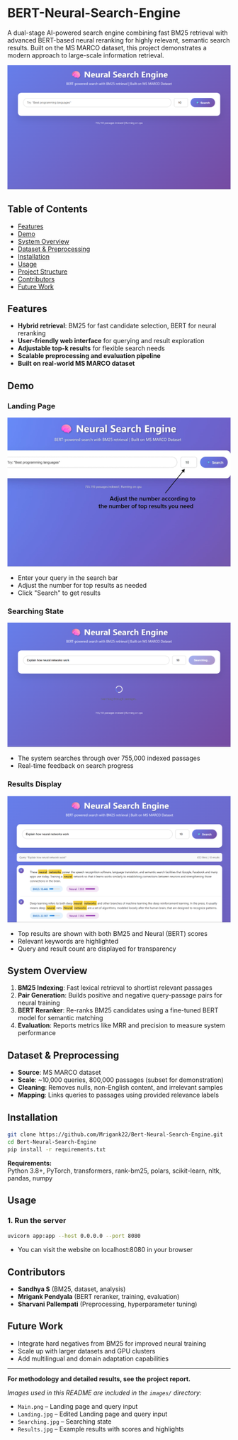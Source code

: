 # BERT-Neural-Search-Engine

A dual-stage AI-powered search engine combining fast BM25 retrieval with advanced BERT-based neural reranking for highly relevant, semantic search results. Built on the MS MARCO dataset, this project demonstrates a modern approach to large-scale information retrieval.

![Landing Page](images/Main.png)

## Table of Contents

- [Features](#features)
- [Demo](#demo)
- [System Overview](#system-overview)
- [Dataset & Preprocessing](#dataset--preprocessing)
- [Installation](#installation)
- [Usage](#usage)
- [Project Structure](#project-structure)
- [Contributors](#contributors)
- [Future Work](#future-work)

## Features

- **Hybrid retrieval**: BM25 for fast candidate selection, BERT for neural reranking
- **User-friendly web interface** for querying and result exploration
- **Adjustable top-k results** for flexible search needs
- **Scalable preprocessing and evaluation pipeline**
- **Built on real-world MS MARCO dataset**

## Demo

### Landing Page
![Landing Page](images/Landing.jpg)

- Enter your query in the search bar
- Adjust the number for top results as needed
- Click "Search" to get results

### Searching State
![Searching](images/Searching.png)

- The system searches through over 755,000 indexed passages
- Real-time feedback on search progress

### Results Display
![Results](images/Results.png)

- Top results are shown with both BM25 and Neural (BERT) scores
- Relevant keywords are highlighted
- Query and result count are displayed for transparency

## System Overview

1. **BM25 Indexing**: Fast lexical retrieval to shortlist relevant passages
2. **Pair Generation**: Builds positive and negative query-passage pairs for neural training
3. **BERT Reranker**: Re-ranks BM25 candidates using a fine-tuned BERT model for semantic matching
4. **Evaluation**: Reports metrics like MRR and precision to measure system performance

## Dataset & Preprocessing

- **Source**: MS MARCO dataset
- **Scale**: ~10,000 queries, 800,000 passages (subset for demonstration)
- **Cleaning**: Removes nulls, non-English content, and irrelevant samples
- **Mapping**: Links queries to passages using provided relevance labels

## Installation

```bash
git clone https://github.com/Mrigank22/Bert-Neural-Search-Engine.git
cd Bert-Neural-Search-Engine
pip install -r requirements.txt
```

**Requirements:**  
Python 3.8+, PyTorch, transformers, rank-bm25, polars, scikit-learn, nltk, pandas, numpy

## Usage

### 1. Run the server 

```bash
uvicorn app:app --host 0.0.0.0 --port 8080 
```
- You can visit the website on localhost:8080 in your browser

## Contributors

- **Sandhya S** (BM25, dataset, analysis)
- **Mrigank Pendyala** (BERT reranker, training, evaluation)
- **Sharvani Pallempati** (Preprocessing, hyperparameter tuning)

## Future Work

- Integrate hard negatives from BM25 for improved neural training
- Scale up with larger datasets and GPU clusters
- Add multilingual and domain adaptation capabilities

---

**For methodology and detailed results, see the project report.**

*Images used in this README are included in the `images/` directory:*
- `Main.png` – Landing page and query input
- `Landing.jpg` – Edited Landing page and query input
- `Searching.jpg` – Searching state
- `Results.jpg` – Example results with scores and highlights
